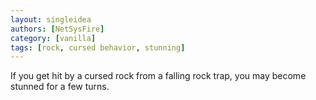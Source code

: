 ```yaml
---
layout: singleidea
authors: [NetSysFire]
category: [vanilla]
tags: [rock, cursed behavior, stunning]
---
```

If you get hit by a cursed rock from a falling rock trap, you may become stunned
for a few turns.
